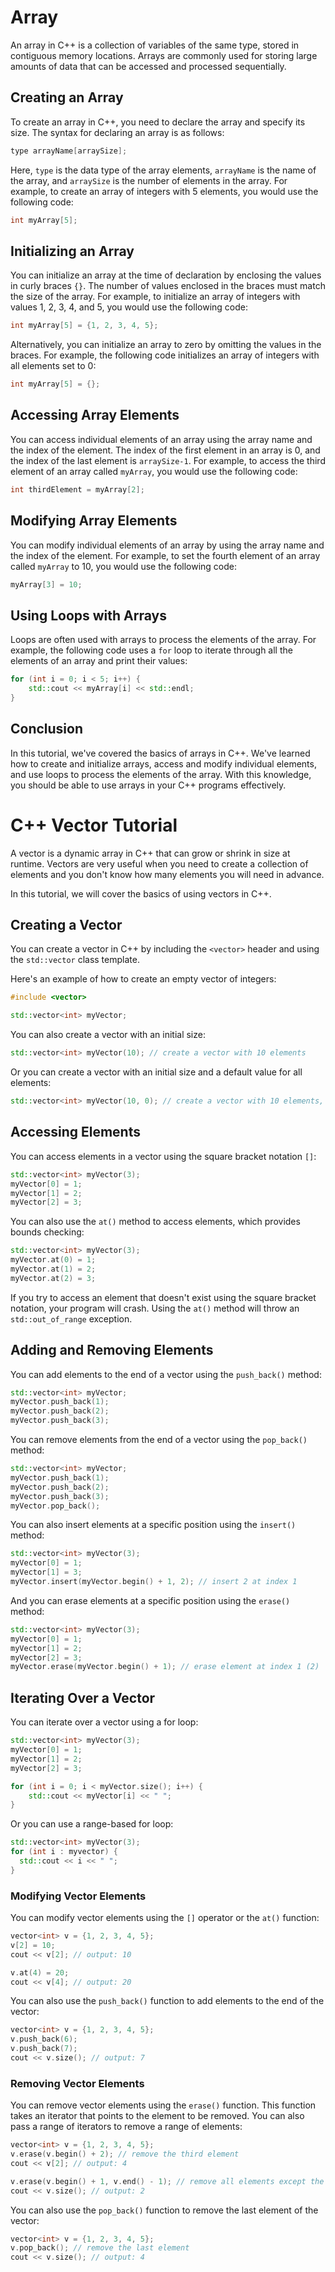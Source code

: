 # Array

An array in C++ is a collection of variables of the same type, stored in contiguous memory locations. Arrays are commonly used for storing large amounts of data that can be accessed and processed sequentially.

## Creating an Array

To create an array in C++, you need to declare the array and specify its size. The syntax for declaring an array is as follows:

```c++
type arrayName[arraySize];
```

Here, `type` is the data type of the array elements, `arrayName` is the name of the array, and `arraySize` is the number of elements in the array. For example, to create an array of integers with 5 elements, you would use the following code:

```c++
int myArray[5];
```

## Initializing an Array

You can initialize an array at the time of declaration by enclosing the values in curly braces `{}`. The number of values enclosed in the braces must match the size of the array. For example, to initialize an array of integers with values 1, 2, 3, 4, and 5, you would use the following code:

```c++
int myArray[5] = {1, 2, 3, 4, 5};
```

Alternatively, you can initialize an array to zero by omitting the values in the braces. For example, the following code initializes an array of integers with all elements set to 0:

```c++
int myArray[5] = {};
```

## Accessing Array Elements

You can access individual elements of an array using the array name and the index of the element. The index of the first element in an array is 0, and the index of the last element is `arraySize-1`. For example, to access the third element of an array called `myArray`, you would use the following code:

```c++
int thirdElement = myArray[2];
```

## Modifying Array Elements

You can modify individual elements of an array by using the array name and the index of the element. For example, to set the fourth element of an array called `myArray` to 10, you would use the following code:

```c++
myArray[3] = 10;
```

## Using Loops with Arrays

Loops are often used with arrays to process the elements of the array. For example, the following code uses a `for` loop to iterate through all the elements of an array and print their values:

```c++
for (int i = 0; i < 5; i++) {
    std::cout << myArray[i] << std::endl;
}
```

## Conclusion

In this tutorial, we've covered the basics of arrays in C++. We've learned how to create and initialize arrays, access and modify individual elements, and use loops to process the elements of the array. With this knowledge, you should be able to use arrays in your C++ programs effectively.





# C++ Vector Tutorial

A vector is a dynamic array in C++ that can grow or shrink in size at runtime. Vectors are very useful when you need to create a collection of elements and you don't know how many elements you will need in advance.

In this tutorial, we will cover the basics of using vectors in C++.

## Creating a Vector

You can create a vector in C++ by including the `<vector>` header and using the `std::vector` class template.

Here's an example of how to create an empty vector of integers:

```c++
#include <vector>

std::vector<int> myVector;
```

You can also create a vector with an initial size:

```c++
std::vector<int> myVector(10); // create a vector with 10 elements
```

Or you can create a vector with an initial size and a default value for all elements:

```c++
std::vector<int> myVector(10, 0); // create a vector with 10 elements, all initialized to 0
```

## Accessing Elements

You can access elements in a vector using the square bracket notation `[]`:

```c++
std::vector<int> myVector(3);
myVector[0] = 1;
myVector[1] = 2;
myVector[2] = 3;
```

You can also use the `at()` method to access elements, which provides bounds checking:

```c++
std::vector<int> myVector(3);
myVector.at(0) = 1;
myVector.at(1) = 2;
myVector.at(2) = 3;
```

If you try to access an element that doesn't exist using the square bracket notation, your program will crash. Using the `at()` method will throw an `std::out_of_range` exception.

## Adding and Removing Elements

You can add elements to the end of a vector using the `push_back()` method:

```c++
std::vector<int> myVector;
myVector.push_back(1);
myVector.push_back(2);
myVector.push_back(3);
```

You can remove elements from the end of a vector using the `pop_back()` method:

```c++
std::vector<int> myVector;
myVector.push_back(1);
myVector.push_back(2);
myVector.push_back(3);
myVector.pop_back();
```

You can also insert elements at a specific position using the `insert()` method:

```c++
std::vector<int> myVector(3);
myVector[0] = 1;
myVector[1] = 3;
myVector.insert(myVector.begin() + 1, 2); // insert 2 at index 1
```

And you can erase elements at a specific position using the `erase()` method:

```c++
std::vector<int> myVector(3);
myVector[0] = 1;
myVector[1] = 2;
myVector[2] = 3;
myVector.erase(myVector.begin() + 1); // erase element at index 1 (2)
```

## Iterating Over a Vector

You can iterate over a vector using a for loop:

```c++
std::vector<int> myVector(3);
myVector[0] = 1;
myVector[1] = 2;
myVector[2] = 3;

for (int i = 0; i < myVector.size(); i++) {
    std::cout << myVector[i] << " ";
}
```

Or you can use a range-based for loop:

```c++
std::vector<int> myVector(3);
for (int i : myvector) {
  std::cout << i << " ";
}
```



### Modifying Vector Elements

You can modify vector elements using the `[]` operator or the `at()` function:

```c++
vector<int> v = {1, 2, 3, 4, 5};
v[2] = 10;
cout << v[2]; // output: 10

v.at(4) = 20;
cout << v[4]; // output: 20
```

You can also use the `push_back()` function to add elements to the end of the vector:

```c++
vector<int> v = {1, 2, 3, 4, 5};
v.push_back(6);
v.push_back(7);
cout << v.size(); // output: 7
```

### Removing Vector Elements

You can remove vector elements using the `erase()` function. This function takes an iterator that points to the element to be removed. You can also pass a range of iterators to remove a range of elements:

```c++
vector<int> v = {1, 2, 3, 4, 5};
v.erase(v.begin() + 2); // remove the third element
cout << v[2]; // output: 4

v.erase(v.begin() + 1, v.end() - 1); // remove all elements except the first and last
cout << v.size(); // output: 2
```

You can also use the `pop_back()` function to remove the last element of the vector:

```c++
vector<int> v = {1, 2, 3, 4, 5};
v.pop_back(); // remove the last element
cout << v.size(); // output: 4
```